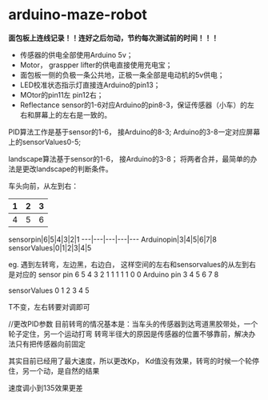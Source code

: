 # arduino-maze-robot
**面包板上连线记录！！连好之后勿动，节约每次测试前的时间！！！**
* 传感器的供电全部使用Arduino 5v；
* Motor， graspper lifter的供电直接使用充电宝；
* 面包板一侧的负极一条公共地，正极一条全部是电动机的5v供电；
* LED校准状态指示灯直接连Arduino的pin13；
* MOtor的pin11左 pin12右；
* Reflectance sensor的1-6对应Arduino的pin8-3，保证传感器（小车）的左右和屏幕上的左右是一致的。


PID算法工作是基于sensor的1-6， 接Arduino的8-3;
Arduino的3-8一定对应屏幕上的sensorValues0-5;

landscape算法基于sensor的1-6， 接Arduino的3-8；
将两者合并，最简单的办法是更改landscape的判断条件。

车头向前，从左到右：


1|2|3
--|--|--
4|5|6

sensorpin|6|5|4|3|2|1
---|---|---|---|---
Arduinopin|3|4|5|6|7|8
sensorValues|0|1|2|3|4|5 

eg. 遇到左转弯，左边黑，右边白， 这样空间的左右和sensorvalues的从左到右是对应的
sensor pin 6 5 4 3 2 1
           1 1 1 1 0 0
Arduino pin 3 4 5 6 7 8
            
sensorValues 0 1 2 3 4 5 

T不变，左右转要对调即可


//更改PID参数
目前转弯的情况基本是：当车头的传感器到达弯道黑胶带处，一个轮子定住，另一个运动打弯
转弯半径大的原因是传感器的位置不够靠前，解决办法只有把传感器向前固定

其实目前已经用了最大速度，所以更改Kp， Kd值没有效果，转弯的时候一个轮停住，另一个动，是自然的结果

速度调小到135效果更差

